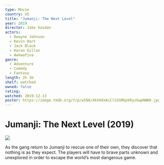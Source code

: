 ```yaml
---
type: Movie
country: US
title: "Jumanji: The Next Level"
year: 2019
director: Jake Kasdan
actors:
  - Dwayne Johnson
  - Kevin Hart
  - Jack Black
  - Karen Gillan
  - Awkwafina
genre:
  - Adventure
  - Comedy
  - Fantasy
length: 2h 3m
shelf: watched
owned: false
rating:
watched: 2019-12-13
poster: https://image.tmdb.org/t/p/w500/4kh9dxAiClS2GMUpkRyzGwpNWWX.jpg
---
```


# Jumanji: The Next Level (2019)

![](https://image.tmdb.org/t/p/w500/4kh9dxAiClS2GMUpkRyzGwpNWWX.jpg)

As the gang return to Jumanji to rescue one of their own, they discover that nothing is as they expect. The players will have to brave parts unknown and unexplored in order to escape the world’s most dangerous game.